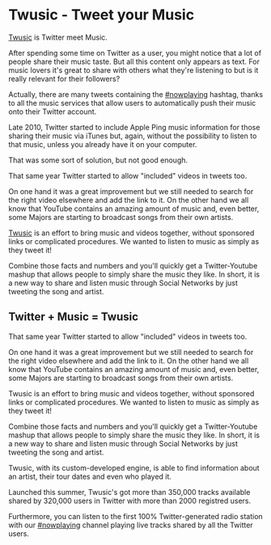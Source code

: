 # Twusic - Tweet your Music

<a href="http://twusic.com/">Twusic</a> is Twitter meet Music.

After spending some time on Twitter as a user, you might notice that a lot of people share their music taste. But all this content only appears as text. For music lovers it's great to share with others what they're listening to but is it really relevant for their followers?

Actually, there are many tweets containing the <a href="http://twitter.com/#!/search/%23nowplaying">#nowplaying</a> hashtag, thanks to all the music services that allow users to automatically push their music onto their Twitter account.

Late 2010, Twitter started to include Apple Ping music information for those sharing their music via iTunes but, again, without the possibility to listen to that music, unless you already have it on your computer.

That was some sort of solution, but not good enough.

That same year Twitter started to allow "included" videos in tweets too. 

On one hand it was a great improvement but we still needed to search for the right video elsewhere and add the link to it.
On the other hand we all know that YouTube contains an amazing amount of music and, even better, some Majors are starting to broadcast songs from their own artists.

<a href="http://twusic.com/">Twusic</a> is an effort to bring music and videos together, without sponsored links or complicated procedures. We wanted to listen to music as simply as they tweet it!

Combine those facts and numbers and you'll quickly get a Twitter-Youtube mashup that allows people to simply share the music they like. In short, it is a new way to share and listen music through Social Networks by just tweeting the song and artist.

## Twitter + Music = Twusic

That same year Twitter started to allow "included" videos in tweets too. 

On one hand it was a great improvement but we still needed to search for the right video elsewhere and add the link to it.
On the other hand we all know that YouTube contains an amazing amount of music and, even better, some Majors are starting to broadcast songs from their own artists.

Twusic is an effort to bring music and videos together, without sponsored links or complicated procedures. We wanted to listen to music as simply as they tweet it!

Combine those facts and numbers and you'll quickly get a Twitter-Youtube mashup that allows people to simply share the music they like. In short, it is a new way to share and listen music through Social Networks by just tweeting the song and artist.

Twusic, with its custom-developed engine, is able to find information about an artist, their tour dates and even who played it.

Launched this summer, Twusic's got more than 350,000 tracks available shared by 320,000 users in Twitter with more than 2000 registred users.

Furthermore, you can listen to the first 100% Twitter-generated radio station with our <a href="http://twitter.com/#!/search/%23nowplaying">#nowplaying</a> channel playing live tracks shared by all the Twitter users.
